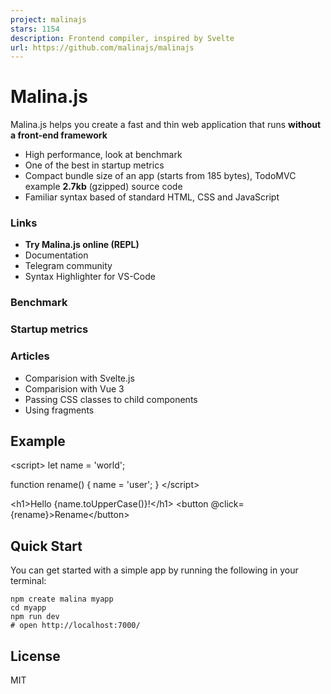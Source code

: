 ```yaml
---
project: malinajs
stars: 1154
description: Frontend compiler, inspired by Svelte
url: https://github.com/malinajs/malinajs
---
```


Malina.js
=========

Malina.js helps you create a fast and thin web application that runs **without a front-end framework**

-   High performance, look at benchmark
-   One of the best in startup metrics
-   Compact bundle size of an app (starts from 185 bytes), TodoMVC example **2.7kb** (gzipped) source code
-   Familiar syntax based of standard HTML, CSS and JavaScript

### Links

-   **Try Malina.js online (REPL)**
-   Documentation
-   Telegram community
-   Syntax Highlighter for VS-Code

### Benchmark

### Startup metrics

### Articles

-   Comparision with Svelte.js
-   Comparision with Vue 3
-   Passing CSS classes to child components
-   Using fragments

Example
-------

<script\>
  let name \= 'world';
    
  function rename() {
    name \= 'user';
  }
</script\>

<h1\>Hello {name.toUpperCase()}!</h1\>
<button @click\={rename}\>Rename</button\>

Quick Start
-----------

You can get started with a simple app by running the following in your terminal:

```
npm create malina myapp
cd myapp
npm run dev
# open http://localhost:7000/
```

License
-------

MIT
